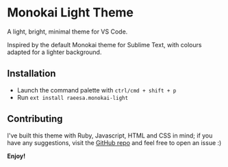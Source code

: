 # Monokai Light Theme

A light, bright, minimal theme for VS Code.

Inspired by the default Monokai theme for Sublime Text, with colours adapted for a lighter background.

## Installation
 * Launch the command palette with `ctrl/cmd + shift + p`
 * Run `ext install raeesa.monokai-light`

## Contributing

I've built this theme with Ruby, Javascript, HTML and CSS in mind; if you have any suggestions, visit the [GitHub repo](https://github.com/raeesahub/monokai-light) and feel free to open an issue :)

**Enjoy!**
